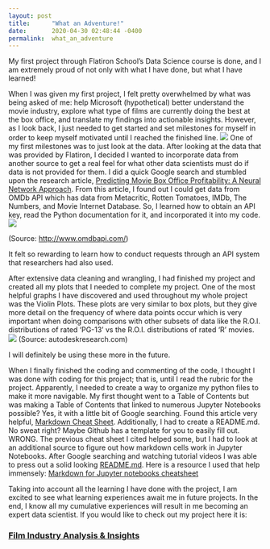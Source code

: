 ```yaml
---
layout: post
title:      "What an Adventure!"
date:       2020-04-30 02:48:44 -0400
permalink:  what_an_adventure
---
```



My first project through Flatiron School’s Data Science course is done, and I am extremely proud of not only with what I have done, but what I have learned!

When I was given my first project, I felt pretty overwhelmed by what was being asked of me: help Microsoft (hypothetical) better understand the movie industry, explore what type of films are currently doing the best at the box office, and translate my findings into actionable insights. However, as I look back, I just needed to get started and set milestones for myself in order to keep myself motivated until I reached the finished line.
![](http://)
One of my first milestones was to just look at the data. After looking at the data that was provided by Flatiron, I decided I wanted to incorporate data from another source to get a real feel for what other data scientists must do if data is not provided for them. I did a quick Google search and stumbled upon the research article, [Predicting Movie Box Office Profitability: A Neural Network Approach](https://www.researchgate.net/publication/313455341_Predicting_Movie_Box_Office_Profitability_A_Neural_Network_Approach). From this article, I found out I could get data from OMDb API which has data from Metacritic, Rotten Tomatoes, IMDb, The Numbers, and Movie Internet Database. So, I learned how to obtain an API key, read the Python documentation for it, and incorporated it into my code. [![](https://rapidapi.com/blog/directory/wp-content/uploads/2019/10/http_www.omdbapi.com_.png)](http://www.omdbapi.com/)

(Source: http://www.omdbapi.com/)

It felt so rewarding to learn how to conduct requests through an API system that researchers had also used.

After extensive data cleaning and wrangling, I had finished my project and created all my plots that I needed to complete my project. One of the most helpful graphs I have discovered and used throughout my whole project was the Violin Plots. These plots are very similar to box plots, but they give more detail on the frequency of where data points occur which is very important when doing comparisons with other subsets of data like the R.O.I. distributions of rated ‘PG-13’ vs the R.O.I. distributions of rated ‘R’ movies. [![](https://blog.bioturing.com/wp-content/uploads/2018/11/BoxViolin.gif)](https://seaborn.pydata.org/generated/seaborn.violinplot.html#seaborn.violinplot)
(Source: autodeskresearch.com)

I will definitely be using these more in the future.

When I finally finished the coding and commenting of the code, I thought I was done with coding for this project; that is, until I read the rubric for the project. Apparently, I needed to create a way to organize my python files to make it more navigable. My first thought went to a Table of Contents but was making a Table of Contents that linked to numerous Jupyter Notebooks possible? Yes, it with a little bit of Google searching. Found this article very helpful, [Markdown Cheat Sheet](https://www.markdownguide.org/cheat-sheet/). Additionally, I had to create a README.md. No sweat right? Maybe Github has a template for you to easily fill out. WRONG. The previous cheat sheet I cited helped some, but I had to look at an additional source to figure out how markdown cells work in Jupyter Notebooks. After Google searching and watching tutorial videos I was able to press out a solid looking [README.md](https://github.com/JohnPaulHernandezAlcala/Movie_Analysis/blob/master/README.md). Here is a resource I used that help immensely: [Markdown for Jupyter notebooks cheatsheet](https://medium.com/ibm-data-science-experience/markdown-for-jupyter-notebooks-cheatsheet-386c05aeebed)

Taking into account all the learning I have done with the project, I am excited to see what learning experiences await me in future projects. In the end, I know all my cumulative experiences will result in me becoming an expert data scientist. If you would like to check out my project here it is:

### [Film Industry Analysis & Insights](https://github.com/JohnPaulHernandezAlcala/Movie_Analysis/blob/master/README.md)

